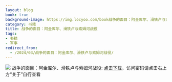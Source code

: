 ```yaml
---
layout: blog
book: true
background-image: https://img.locyoo.com/book战争的面目：阿金库尔、滑铁卢与索姆河战役.jpg
category: 书籍
title: 战争的面目：阿金库尔、滑铁卢与索姆河战役
tags:
- 书籍
- 军事
redirect_from:
  - /2024/03/战争的面目：阿金库尔、滑铁卢与索姆河战役/
---
```

![](https://img.locyoo.com/book战争的面目：阿金库尔、滑铁卢与索姆河战役.jpg)
战争的面目：阿金库尔、滑铁卢与索姆河战役: <a name = "ref1" href="https://url18.ctfile.com/f/50983618-1350065780-2a29da?p=3619">点击下载</a>，访问密码请点击右上方“关于”自行查看